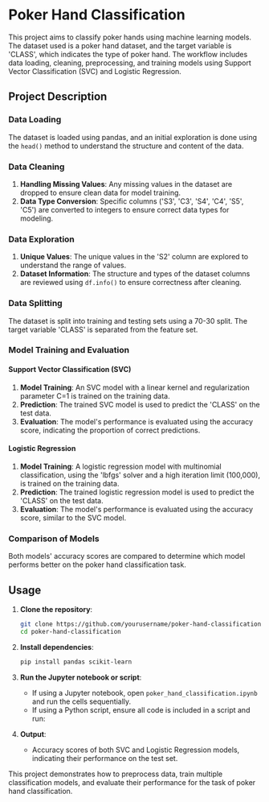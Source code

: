 # Poker Hand Classification

This project aims to classify poker hands using machine learning models. The dataset used is a poker hand dataset, and the target variable is 'CLASS', which indicates the type of poker hand. The workflow includes data loading, cleaning, preprocessing, and training models using Support Vector Classification (SVC) and Logistic Regression.

## Project Description

### Data Loading

The dataset is loaded using pandas, and an initial exploration is done using the `head()` method to understand the structure and content of the data.

### Data Cleaning

1. **Handling Missing Values**: Any missing values in the dataset are dropped to ensure clean data for model training.
2. **Data Type Conversion**: Specific columns ('S3', 'C3', 'S4', 'C4', 'S5', 'C5') are converted to integers to ensure correct data types for modeling.

### Data Exploration

1. **Unique Values**: The unique values in the 'S2' column are explored to understand the range of values.
2. **Dataset Information**: The structure and types of the dataset columns are reviewed using `df.info()` to ensure correctness after cleaning.

### Data Splitting

The dataset is split into training and testing sets using a 70-30 split. The target variable 'CLASS' is separated from the feature set.

### Model Training and Evaluation

#### Support Vector Classification (SVC)

1. **Model Training**: An SVC model with a linear kernel and regularization parameter C=1 is trained on the training data.
2. **Prediction**: The trained SVC model is used to predict the 'CLASS' on the test data.
3. **Evaluation**: The model's performance is evaluated using the accuracy score, indicating the proportion of correct predictions.

#### Logistic Regression

1. **Model Training**: A logistic regression model with multinomial classification, using the 'lbfgs' solver and a high iteration limit (100,000), is trained on the training data.
2. **Prediction**: The trained logistic regression model is used to predict the 'CLASS' on the test data.
3. **Evaluation**: The model's performance is evaluated using the accuracy score, similar to the SVC model.

### Comparison of Models

Both models' accuracy scores are compared to determine which model performs better on the poker hand classification task.

## Usage

1. **Clone the repository**:
    ```bash
    git clone https://github.com/yourusername/poker-hand-classification.git
    cd poker-hand-classification
    ```

2. **Install dependencies**:
    ```bash
    pip install pandas scikit-learn
    ```

3. **Run the Jupyter notebook or script**:
    - If using a Jupyter notebook, open `poker_hand_classification.ipynb` and run the cells sequentially.
    - If using a Python script, ensure all code is included in a script and run:

4. **Output**:
    - Accuracy scores of both SVC and Logistic Regression models, indicating their performance on the test set.

This project demonstrates how to preprocess data, train multiple classification models, and evaluate their performance for the task of poker hand classification.
